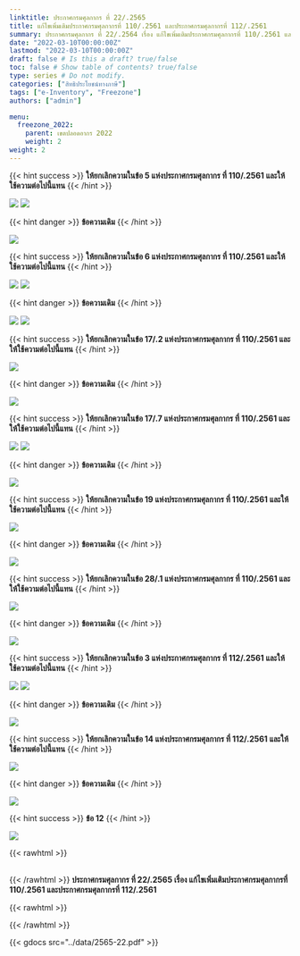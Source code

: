 ```yaml
---
linktitle: ประกาศกรมศุลกากร ที่ 22/.2565
title: แก้ไขเพิ่มเติมประกาศกรมศุลกากรที่ 110/.2561 และประกาศกรมศุลกากรที่ 112/.2561
summary: ประกาศกรมศุลกากร ที่ 22/.2564 เรื่อง แก้ไขเพิ่มเติมประกาศกรมศุลกากรที่ 110/.2561 และประกาศกรมศุลกากรที่ 112/.2561
date: "2022-03-10T00:00:00Z"
lastmod: "2022-03-10T00:00:00Z"
draft: false # Is this a draft? true/false
toc: false # Show table of contents? true/false
type: series # Do not modify.
categories: ["สิทธิประโยชน์ทางภาษี"]
tags: ["e-Inventory", "Freezone"]
authors: ["admin"]

menu:
  freezone_2022:
    parent: เขตปลอดอากร 2022
    weight: 2
weight: 2
---
```


{{< hint success >}}
**ให้ยกเลิกความในข้อ 5 แห่งประกาศกรมศุลกากร ที่ 110/.2561 และให้ใช้ความต่อไปนี้แทน**
{{< /hint >}}

![](../compare/05-22_01.jpg)
![](../compare/05-22_02.jpg)

{{< hint danger >}}
**ข้อความเดิม**
{{< /hint >}}

![](../compare/05-110.jpg)

{{< hint success >}}
**ให้ยกเลิกความในข้อ 6 แห่งประกาศกรมศุลกากร ที่ 110/.2561 และให้ใช้ความต่อไปนี้แทน**
{{< /hint >}}

![](../compare/06-22_01.jpg)
![](../compare/06-22_02.jpg)

{{< hint danger >}}
**ข้อความเดิม**
{{< /hint >}}

![](../compare/06-110_01.jpg)
![](../compare/06-110_02.jpg)

{{< hint success >}}
**ให้ยกเลิกความในข้อ 17/.2 แห่งประกาศกรมศุลกากร ที่ 110/.2561 และให้ใช้ความต่อไปนี้แทน**
{{< /hint >}}

![](../compare/17_2-22.jpg)

{{< hint danger >}}
**ข้อความเดิม**
{{< /hint >}}

![](../compare/17_2-110.jpg)

{{< hint success >}}
**ให้ยกเลิกความในข้อ 17/.7 แห่งประกาศกรมศุลกากร ที่ 110/.2561 และให้ใช้ความต่อไปนี้แทน**
{{< /hint >}}

![](../compare/17_7-22_01.jpg)
![](../compare/17_7-22_02.jpg)

{{< hint danger >}}
**ข้อความเดิม**
{{< /hint >}}

![](../compare/17_7-110.jpg)

{{< hint success >}}
**ให้ยกเลิกความในข้อ 19 แห่งประกาศกรมศุลกากร ที่ 110/.2561 และให้ใช้ความต่อไปนี้แทน**
{{< /hint >}}

![](../compare/19-22.jpg)

{{< hint danger >}}
**ข้อความเดิม**
{{< /hint >}}

![](../compare/19-110.jpg)

{{< hint success >}}
**ให้ยกเลิกความในข้อ 28/.1 แห่งประกาศกรมศุลกากร ที่ 110/.2561 และให้ใช้ความต่อไปนี้แทน**
{{< /hint >}}

![](../compare/28_1-22.jpg)

{{< hint danger >}}
**ข้อความเดิม**
{{< /hint >}}

![](../compare/28_1-110.jpg)


{{< hint success >}}
**ให้ยกเลิกความในข้อ 3 แห่งประกาศกรมศุลกากร ที่ 112/.2561 และให้ใช้ความต่อไปนี้แทน**
{{< /hint >}}

![](../compare/03-22_01.jpg)
![](../compare/03-22_02.jpg)

{{< hint danger >}}
**ข้อความเดิม**
{{< /hint >}}

![](../compare/03-112.jpg)

{{< hint success >}}
**ให้ยกเลิกความในข้อ 14 แห่งประกาศกรมศุลกากร ที่ 112/.2561 และให้ใช้ความต่อไปนี้แทน**
{{< /hint >}}

![](../compare/14-22.jpg)


{{< hint danger >}}
**ข้อความเดิม**
{{< /hint >}}

![](../compare/14-112.jpg)


{{< hint success >}}
**ข้อ 12**
{{< /hint >}}

![](../compare/12-22.jpg)



{{< rawhtml >}}
<br>
<br>

{{< /rawhtml >}}
**ประกาศกรมศุลกากร ที่ 22/.2565 เรื่อง แก้ไขเพิ่มเติมประกาศกรมศุลกากรที่ 110/.2561 และประกาศกรมศุลกากรที่ 112/.2561**

{{< rawhtml >}}
<br>

{{< /rawhtml >}}

{{< gdocs src="../data/2565-22.pdf" >}}
